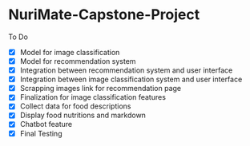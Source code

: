 # NuriMate-Capstone-Project

To Do
- [x] Model for image classification
- [x] Model for recommendation system 
- [x] Integration between recommendation system and user interface
- [x] Integration between image classification system and user interface
- [x] Scrapping images link for recommendation page
- [x] Finalization for image classification features 
- [x] Collect data for food descriptions
- [x] Display food nutritions and markdown
- [x] Chatbot feature
- [x] Final Testing
